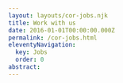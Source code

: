```yaml
---
layout: layouts/cor-jobs.njk
title: Work with us
date: 2016-01-01T00:00:00.000Z
permalink: /cor-jobs.html
eleventyNavigation:
  key: Jobs
  order: 0
abstract:
---
```

